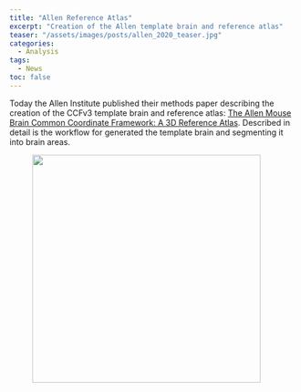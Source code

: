 ```yaml
---
title: "Allen Reference Atlas"
excerpt: "Creation of the Allen template brain and reference atlas"
teaser: "/assets/images/posts/allen_2020_teaser.jpg"
categories:
  - Analysis
tags: 
  - News
toc: false
---
```

 
Today the Allen Institute published their methods paper describing the creation of the CCFv3 template brain and reference atlas: [The Allen Mouse Brain Common Coordinate Framework: A 3D Reference Atlas](https://www.sciencedirect.com/science/article/pii/S0092867420304025?via%3Dihub). Described in detail is the workflow for generated the template brain and segmenting it into brain areas.

<figure>
        <img width="400px" src="{{ site.baseurl }}/assets/images/posts/allen_workflow.png" >
</figure>

